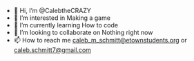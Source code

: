 - 👋 Hi, I’m @CalebtheCRAZY
- 👀 I’m interested in Making a game
- 🌱 I’m currently learning How to code
- 💞️ I’m looking to collaborate on Nothing right now
- 📫 How to reach me caleb_m_schmitt@etownstudents.org or caleb.schmitt7@gmail.com

<!---
CalebtheCRAZY/CalebtheCRAZY is a ✨ special ✨ repository because its `README.md` (this file) appears on your GitHub profile.
You can click the Preview link to take a look at your changes.
--->
